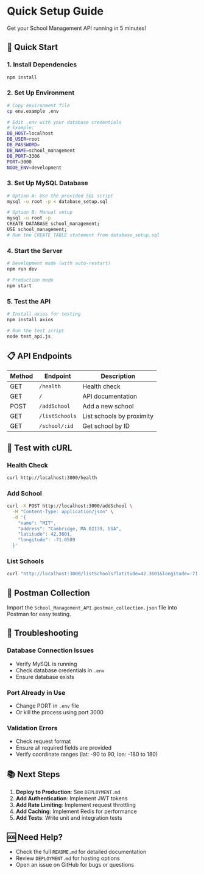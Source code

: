 # Quick Setup Guide

Get your School Management API running in 5 minutes!

## 🚀 Quick Start

### 1. Install Dependencies
```bash
npm install
```

### 2. Set Up Environment
```bash
# Copy environment file
cp env.example .env

# Edit .env with your database credentials
# Example:
DB_HOST=localhost
DB_USER=root
DB_PASSWORD=
DB_NAME=school_management
DB_PORT=3306
PORT=3000
NODE_ENV=development
```

### 3. Set Up MySQL Database
```bash
# Option A: Use the provided SQL script
mysql -u root -p < database_setup.sql

# Option B: Manual setup
mysql -u root -p
CREATE DATABASE school_management;
USE school_management;
# Run the CREATE TABLE statement from database_setup.sql
```

### 4. Start the Server
```bash
# Development mode (with auto-restart)
npm run dev

# Production mode
npm start
```

### 5. Test the API
```bash
# Install axios for testing
npm install axios

# Run the test script
node test_api.js
```

## 📋 API Endpoints

| Method | Endpoint | Description |
|--------|----------|-------------|
| GET | `/health` | Health check |
| GET | `/` | API documentation |
| POST | `/addSchool` | Add a new school |
| GET | `/listSchools` | List schools by proximity |
| GET | `/school/:id` | Get school by ID |

## 🧪 Test with cURL

### Health Check
```bash
curl http://localhost:3000/health
```

### Add School
```bash
curl -X POST http://localhost:3000/addSchool \
  -H "Content-Type: application/json" \
  -d '{
    "name": "MIT",
    "address": "Cambridge, MA 02139, USA",
    "latitude": 42.3601,
    "longitude": -71.0589
  }'
```

### List Schools
```bash
curl "http://localhost:3000/listSchools?latitude=42.3601&longitude=-71.0589"
```

## 📱 Postman Collection

Import the `School_Management_API.postman_collection.json` file into Postman for easy testing.

## 🔧 Troubleshooting

### Database Connection Issues
- Verify MySQL is running
- Check database credentials in `.env`
- Ensure database exists

### Port Already in Use
- Change PORT in `.env` file
- Or kill the process using port 3000

### Validation Errors
- Check request format
- Ensure all required fields are provided
- Verify coordinate ranges (lat: -90 to 90, lon: -180 to 180)

## 📚 Next Steps

1. **Deploy to Production**: See `DEPLOYMENT.md`
2. **Add Authentication**: Implement JWT tokens
3. **Add Rate Limiting**: Implement request throttling
4. **Add Caching**: Implement Redis for performance
5. **Add Tests**: Write unit and integration tests

## 🆘 Need Help?

- Check the full `README.md` for detailed documentation
- Review `DEPLOYMENT.md` for hosting options
- Open an issue on GitHub for bugs or questions 